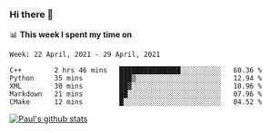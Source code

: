 ### Hi there 👋

📊 **This week I spent my time on**
<!--START_SECTION:waka-->
```text
Week: 22 April, 2021 - 29 April, 2021

C++        2 hrs 46 mins   ███████████████░░░░░░░░░░   60.36 % 
Python     35 mins         ███▒░░░░░░░░░░░░░░░░░░░░░   12.94 % 
XML        30 mins         ██▓░░░░░░░░░░░░░░░░░░░░░░   10.96 % 
Markdown   21 mins         ██░░░░░░░░░░░░░░░░░░░░░░░   07.96 % 
CMake      12 mins         █░░░░░░░░░░░░░░░░░░░░░░░░   04.52 % 
```
<!--END_SECTION:waka-->


[![Paul's github stats](https://github-readme-stats.vercel.app/api?username=mickeyouyou&theme=dracula&show_icons=true)](https://github.com/anuraghazra/github-readme-stats)
